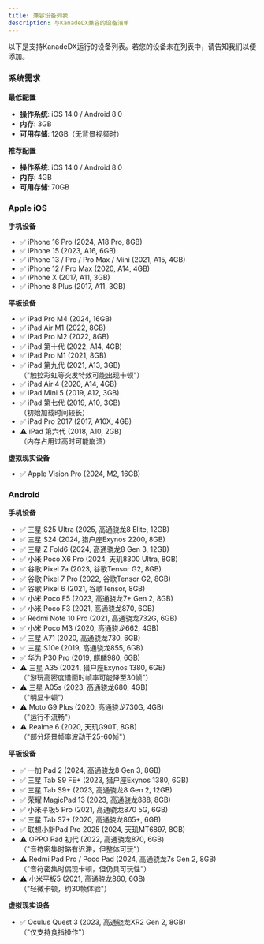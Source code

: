 ```yaml
---
title: 兼容设备列表
description: 与KanadeDX兼容的设备清单
---
```


以下是支持KanadeDX运行的设备列表。若您的设备未在列表中，请告知我们以便添加。

### 系统需求

**最低配置**

- **操作系统**: iOS 14.0 / Android 8.0
- **内存**: 3GB
- **可用存储**: 12GB（无背景视频时）

**推荐配置**

- **操作系统**: iOS 14.0 / Android 8.0
- **内存**: 4GB
- **可用存储**: 70GB

### Apple iOS

**手机设备**

- ✅ iPhone 16 Pro (2024, A18 Pro, 8GB)
- ✅ iPhone 15 (2023, A16, 6GB)
- ✅ iPhone 13 / Pro / Pro Max / Mini (2021, A15, 4GB)
- ✅ iPhone 12 / Pro Max (2020, A14, 4GB)
- ✅ iPhone X (2017, A11, 3GB)
- ✅ iPhone 8 Plus (2017, A11, 3GB)

**平板设备**

- ✅ iPad Pro M4 (2024, 16GB)
- ✅ iPad Air M1 (2022, 8GB)
- ✅ iPad Pro M2 (2022, 8GB)
- ✅ iPad 第十代 (2022, A14, 4GB)
- ✅ iPad Pro M1 (2021, 8GB)
- ✅ iPad 第九代 (2021, A13, 3GB)  
  （"触控彩虹等突发特效可能出现卡顿"）
- ✅ iPad Air 4 (2020, A14, 4GB)
- ✅ iPad Mini 5 (2019, A12, 3GB)
- ✅ iPad 第七代 (2019, A10, 3GB)  
  （初始加载时间较长）
- ✅ iPad Pro 2017 (2017, A10X, 4GB)
- ⚠️ iPad 第六代 (2018, A10, 2GB)  
  （内存占用过高时可能崩溃）

**虚拟现实设备**

- ✅ Apple Vision Pro (2024, M2, 16GB)

### Android

**手机设备**

* ✅ 三星 S25 Ultra (2025, 高通骁龙8 Elite, 12GB)
* ✅ 三星 S24 (2024, 猎户座Exynos 2200, 8GB)
* ✅ 三星 Z Fold6 (2024, 高通骁龙8 Gen 3, 12GB)
* ✅ 小米 Poco X6 Pro (2024, 天玑8300 Ultra, 8GB)
* ✅ 谷歌 Pixel 7a (2023, 谷歌Tensor G2, 8GB)
* ✅ 谷歌 Pixel 7 Pro (2022, 谷歌Tensor G2, 8GB)
* ✅ 谷歌 Pixel 6 (2021, 谷歌Tensor, 8GB)
* ✅ 小米 Poco F5 (2023, 高通骁龙7+ Gen 2, 8GB)
* ✅ 小米 Poco F3 (2021, 高通骁龙870, 6GB)
* ✅ Redmi Note 10 Pro (2021, 高通骁龙732G, 6GB)
* ✅ 小米 Poco M3 (2020, 高通骁龙662, 4GB)
* ✅ 三星 A71 (2020, 高通骁龙730, 6GB)
* ✅ 三星 S10e (2019, 高通骁龙855, 6GB)
* ✅ 华为 P30 Pro (2019, 麒麟980, 6GB)
* ⚠️ 三星 A35 (2024, 猎户座Exynos 1380, 6GB)  
  （"游玩高密度谱面时帧率可能降至30帧"）
* ⚠️ 三星 A05s (2023, 高通骁龙680, 4GB)  
  （"明显卡顿"）
* ⚠️ Moto G9 Plus (2020, 高通骁龙730G, 4GB)  
  （"运行不流畅"）
* ⚠️ Realme 6 (2020, 天玑G90T, 8GB)  
  （"部分场景帧率波动于25-60帧"）

**平板设备**

- ✅ 一加 Pad 2 (2024, 高通骁龙8 Gen 3, 8GB)
- ✅ 三星 Tab S9 FE+ (2023, 猎户座Exynos 1380, 6GB)
- ✅ 三星 Tab S9+ (2023, 高通骁龙8 Gen 2, 12GB)
- ✅ 荣耀 MagicPad 13 (2023, 高通骁龙888, 8GB)
- ✅ 小米平板5 Pro (2021, 高通骁龙870 5G, 6GB)
- ✅ 三星 Tab S7+ (2020, 高通骁龙865+, 6GB)
- ✅ 联想小新Pad Pro 2025 (2024, 天玑MT6897, 8GB)
- ⚠️ OPPO Pad 初代 (2022, 高通骁龙870, 6GB)  
  （"音符密集时略有迟滞，但整体可玩"）
- ⚠️ Redmi Pad Pro / Poco Pad (2024, 高通骁龙7s Gen 2, 8GB)  
  （"音符密集时偶现卡顿，但仍具可玩性"）
- ⚠️ 小米平板5 (2021, 高通骁龙860, 6GB)  
  （"轻微卡顿，约30帧体验"）

**虚拟现实设备**

- ✅ Oculus Quest 3 (2023, 高通骁龙XR2 Gen 2, 8GB)  
  （"仅支持食指操作"）